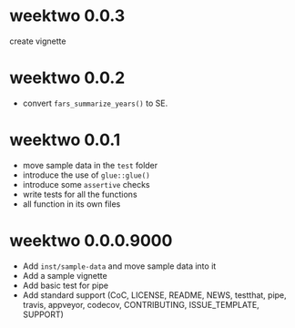 # weektwo 0.0.3

create vignette

# weektwo 0.0.2

* convert `fars_summarize_years()` to SE.

# weektwo 0.0.1

* move sample data in the `test` folder
* introduce the use of `glue::glue()`
* introduce some `assertive` checks
* write tests for all the functions
* all function in its own files

# weektwo 0.0.0.9000

* Add `inst/sample-data` and move sample data into it
* Add a sample vignette
* Add basic test for pipe
* Add standard support (CoC, LICENSE, README, NEWS, testthat, pipe, 
  travis, appveyor, codecov, CONTRIBUTING, ISSUE_TEMPLATE, SUPPORT)
